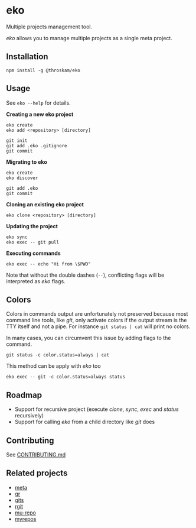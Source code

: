 # eko

Multiple projects management tool.

*eko* allows you to manage multiple projects as a single meta project.

## Installation

`npm install -g @throskam/eko`

## Usage

See `eko --help` for details.

**Creating a new eko project**

```
eko create
eko add <repository> [directory]

git init
git add .eko .gitignore
git commit
```

**Migrating to eko**

```
eko create
eko discover

git add .eko
git commit
```

**Cloning an existing eko project**

`eko clone <repository> [directory]`

**Updating the project**

```
eko sync
eko exec -- git pull
```

**Executing commands**

`eko exec -- echo "Hi from \$PWD"`

Note that without the double dashes (`--`), conflicting flags will be interpreted
as *eko* flags.

## Colors

Colors in commands output are unfortunately not preserved because most command
line tools, like *git*, only activate colors if the output stream is the TTY itself
and not a pipe.
For instance `git status | cat` will print no colors.

In many cases, you can circumvent this issue by adding flags to the command.

`git status -c color.status=always | cat`

This method can be apply with *eko* too

`eko exec -- git -c color.status=always status`

## Roadmap

- Support for recursive project (execute *clone*, *sync*, *exec* and *status* recursively)
- Support for calling *eko* from a child directory like *git* does

## Contributing

See [CONTRIBUTING.md](CONTRIBUTING.md)

## Related projects

- [meta](https://github.com/mateodelnorte/meta)
- [gr](https://github.com/mixu/gr)
- [gits](http://gitslave.sourceforge.net/gits-man-page.html)
- [rgit](https://metacpan.org/pod/rgit)
- [mu-repo](https://github.com/fabioz/mu-repo/)
- [myrepos](http://myrepos.branchable.com/)